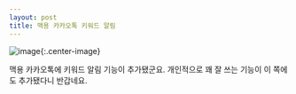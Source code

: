 ```yaml
---
layout: post
title: 맥용 카카오톡 키워드 알림
---
```


![image](https://d.pr/i/AhaHIV+){:.center-image}

맥용 카카오톡에 키워드 알림 기능이 추가됐군요. 개인적으로 꽤 잘 쓰는 기능이 이 쪽에도 추가됐다니 반갑네요.